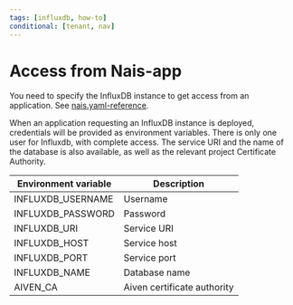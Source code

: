 ```yaml
---
tags: [influxdb, how-to]
conditional: [tenant, nav]
---
```


# Access from Nais-app

You need to specify the InfluxDB instance to get access from an application. See [nais.yaml-reference](../../../workloads/application/reference/application-spec.md#influxinstance).

When an application requesting an InfluxDB instance is deployed, credentials will be provided as environment variables.
There is only one user for Influxdb, with complete access.
The service URI and the name of the database is also available, as well as the relevant project Certificate Authority.

| Environment variable | Description                 |
|----------------------|-----------------------------|
| INFLUXDB_USERNAME    | Username                    |
| INFLUXDB_PASSWORD    | Password                    |
| INFLUXDB_URI         | Service URI                 |
| INFLUXDB_HOST        | Service host                |
| INFLUXDB_PORT        | Service port                |
| INFLUXDB_NAME        | Database name               |
| AIVEN_CA             | Aiven certificate authority | 
